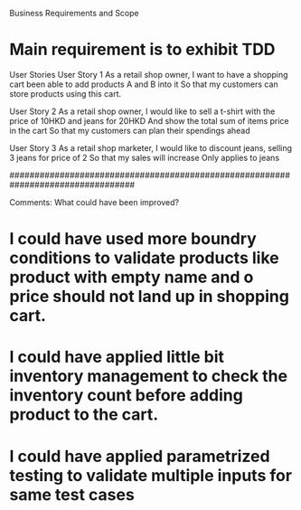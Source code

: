 Business Requirements and Scope
# Main requirement is to exhibit TDD

User Stories
User Story 1
As a retail shop owner,
I want to have a shopping cart been able to add products A and B into it
So that my customers can store products using this cart.

User Story 2 
As a retail shop owner,
I would like to sell a t-shirt with the price of 10HKD and jeans for 20HKD
And show the total sum of items price in the cart
So that my customers can plan their spendings ahead

User Story  3
As a retail shop marketer,
I would like to discount jeans, selling 3 jeans for price of 2
So that my sales will increase
Only applies to jeans

#################################################################################

Comments:
What could have been improved?
# I could have used more boundry conditions to validate products like product with empty name and o price should not land up in shopping cart.
# I could have applied little bit inventory management to check the inventory count before adding product to the cart.
# I could have applied parametrized testing to validate multiple inputs for same test cases